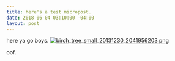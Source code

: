 ```yaml
---
title: here's a test micropost.
date: 2018-06-04 03:10:00 -04:00
layout: post
---
```


here ya go boys. [![birch_tree_small_20131230_2041956203.png](/d/uploads/birch_tree_small_20131230_2041956203.png)](/d/uploads/birch_tree_small_20131230_2041956203.png)

oof.      
